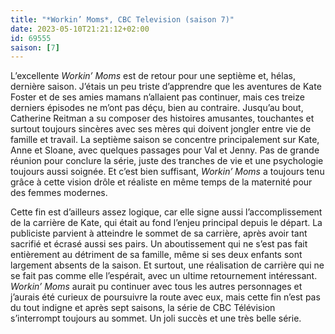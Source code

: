 ```yaml
---
title: "*Workin’ Moms*, CBC Television (saison 7)"
date: 2023-05-10T21:21:12+02:00
id: 69555 
saison: [7]
---
```


L’excellente *Workin’ Moms* est de retour pour une septième et, hélas, dernière saison. J’étais un peu triste d’apprendre que les aventures de Kate Foster et de ses amies mamans n’allaient pas continuer, mais ces treize derniers épisodes ne m’ont pas déçu, bien au contraire. Jusqu’au bout, Catherine Reitman a su composer des histoires amusantes, touchantes et surtout toujours sincères avec ses mères qui doivent jongler entre vie de famille et travail. La septième saison se concentre principalement sur Kate, Anne et Sloane, avec quelques passages pour Val et Jenny. Pas de grande réunion pour conclure la série, juste des tranches de vie et une psychologie toujours aussi soignée. Et c’est bien suffisant, *Workin’ Moms* a toujours tenu grâce à cette vision drôle et réaliste en même temps de la maternité pour des femmes modernes. 

Cette fin est d’ailleurs assez logique, car elle signe aussi l’accomplissement de la carrière de Kate, qui était au fond l’enjeu principal depuis le départ. La publiciste parvient à atteindre le sommet de sa carrière, après avoir tant sacrifié et écrasé aussi ses pairs. Un aboutissement qui ne s’est pas fait entièrement au détriment de sa famille, même si ses deux enfants sont largement absents de la saison. Et surtout, une réalisation de carrière qui ne se fait pas comme elle l’espérait, avec un ultime retournement intéressant. *Workin’ Moms* aurait pu continuer avec tous les autres personnages et j’aurais été curieux de poursuivre la route avec eux, mais cette fin n’est pas du tout indigne et après sept saisons, la série de CBC Télévision s’interrompt toujours au sommet. Un joli succès et une très belle série.